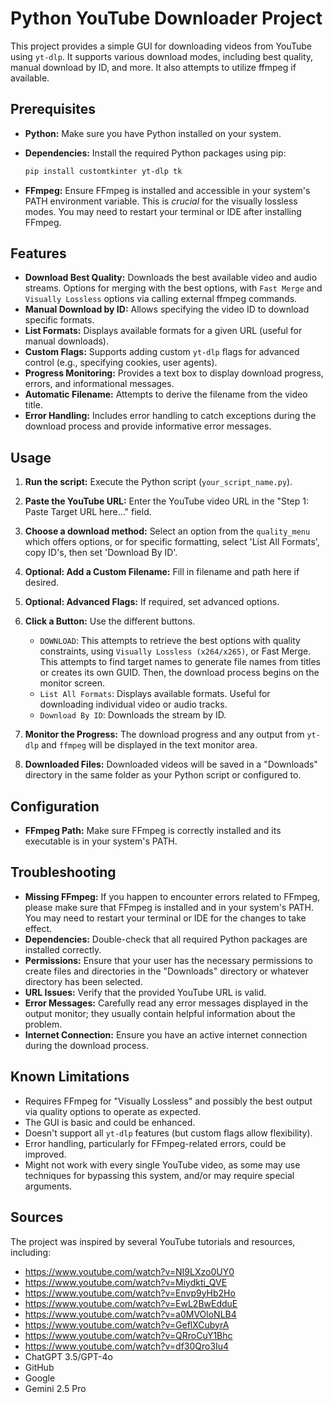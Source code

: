 # Python YouTube Downloader Project

This project provides a simple GUI for downloading videos from YouTube using `yt-dlp`. It supports various download modes, including best quality, manual download by ID, and more.  It also attempts to utilize ffmpeg if available.

## Prerequisites

*   **Python:** Make sure you have Python installed on your system.
*   **Dependencies:** Install the required Python packages using pip:

    ```bash
    pip install customtkinter yt-dlp tk
    ```
*   **FFmpeg:**  Ensure FFmpeg is installed and accessible in your system's PATH environment variable.  This is *crucial* for the visually lossless modes.  You may need to restart your terminal or IDE after installing FFmpeg.

## Features

*   **Download Best Quality:** Downloads the best available video and audio streams. Options for merging with the best options, with `Fast Merge` and  `Visually Lossless` options via calling external ffmpeg commands.
*   **Manual Download by ID:** Allows specifying the video ID to download specific formats.
*   **List Formats:** Displays available formats for a given URL (useful for manual downloads).
*   **Custom Flags:** Supports adding custom `yt-dlp` flags for advanced control (e.g., specifying cookies, user agents).
*   **Progress Monitoring:** Provides a text box to display download progress, errors, and informational messages.
*   **Automatic Filename:** Attempts to derive the filename from the video title.
*   **Error Handling:** Includes error handling to catch exceptions during the download process and provide informative error messages.

## Usage

1.  **Run the script:**  Execute the Python script (`your_script_name.py`).
2.  **Paste the YouTube URL:** Enter the YouTube video URL in the "Step 1: Paste Target URL here..." field.
3.  **Choose a download method:**  Select an option from the `quality_menu` which offers options, or for specific formatting, select 'List All Formats', copy ID's, then set 'Download By ID'.
4.  **Optional: Add a Custom Filename:** Fill in filename and path here if desired.
5.  **Optional: Advanced Flags:** If required, set advanced options.
6.  **Click a Button:** Use the different buttons.

    *   `DOWNLOAD`: This attempts to retrieve the best options with quality constraints, using `Visually Lossless (x264/x265)`, or Fast Merge.  This attempts to find target names to generate file names from titles or creates its own GUID.  Then, the download process begins on the monitor screen.
    *   `List All Formats`: Displays available formats. Useful for downloading individual video or audio tracks.
    *   `Download By ID`: Downloads the stream by ID.

7.  **Monitor the Progress:** The download progress and any output from `yt-dlp` and `ffmpeg` will be displayed in the text monitor area.
8.  **Downloaded Files:** Downloaded videos will be saved in a "Downloads" directory in the same folder as your Python script or configured to.

## Configuration

*   **FFmpeg Path:** Make sure FFmpeg is correctly installed and its executable is in your system's PATH.

## Troubleshooting

*   **Missing FFmpeg:** If you happen to encounter errors related to FFmpeg, please make sure that FFmpeg is installed and in your system's PATH. You may need to restart your terminal or IDE for the changes to take effect.
*   **Dependencies:**  Double-check that all required Python packages are installed correctly.
*   **Permissions:**  Ensure that your user has the necessary permissions to create files and directories in the "Downloads" directory or whatever directory has been selected.
*   **URL Issues:** Verify that the provided YouTube URL is valid.
*   **Error Messages:** Carefully read any error messages displayed in the output monitor; they usually contain helpful information about the problem.
*   **Internet Connection:** Ensure you have an active internet connection during the download process.

## Known Limitations

*   Requires FFmpeg for "Visually Lossless" and possibly the best output via quality options to operate as expected.
*   The GUI is basic and could be enhanced.
*   Doesn't support all `yt-dlp` features (but custom flags allow flexibility).
*   Error handling, particularly for FFmpeg-related errors, could be improved.
*   Might not work with every single YouTube video, as some may use techniques for bypassing this system, and/or may require special arguments.

## Sources

The project was inspired by several YouTube tutorials and resources, including:

* https://www.youtube.com/watch?v=NI9LXzo0UY0
* https://www.youtube.com/watch?v=Miydkti_QVE
* https://www.youtube.com/watch?v=Envp9yHb2Ho
* https://www.youtube.com/watch?v=EwL2BwEdduE
* https://www.youtube.com/watch?v=a0MVOloNLB4
* https://www.youtube.com/watch?v=GeflXCubyrA
* https://www.youtube.com/watch?v=QRroCuY1Bhc
* https://www.youtube.com/watch?v=df30Qro3Iu4
* ChatGPT 3.5/GPT-4o
* GitHub
* Google
* Gemini 2.5 Pro
